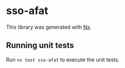 # sso-afat

This library was generated with [Nx](https://nx.dev).

## Running unit tests

Run `nx test sso-afat` to execute the unit tests.
